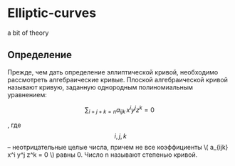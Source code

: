 # Elliptic-curves
a bit of theory

## Определение

Прежде, чем дать определение эллиптической кривой, необходимо рассмотреть алгебраические кривые. Плоской алгебраической кривой называют кривую, заданную однородным полиномиальным уравнением:

$$
\sum_{i + j + k = n} a_{ijk} \, x^i y^j z^k = 0
$$

, где 
$$
\ i,j,k
$$
– неотрицательные целые числа, причем не все коэффициенты \\( a_{ijk} x^i y^j z^k = 0 \\) равны 0. Число n называют степенью кривой.
